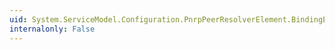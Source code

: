 ```yaml
---
uid: System.ServiceModel.Configuration.PnrpPeerResolverElement.BindingElementType
internalonly: False
---
```

